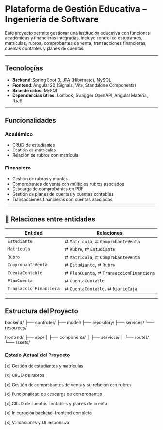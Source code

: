 #  Plataforma de Gestión Educativa – Ingeniería de Software

Este proyecto permite gestionar una institución educativa con funciones académicas y financieras integradas. Incluye control de estudiantes, matrículas, rubros, comprobantes de venta, transacciones financieras, cuentas contables y planes de cuentas.

---

## Tecnologías

- **Backend**: Spring Boot 3, JPA (Hibernate), MySQL  
- **Frontend**: Angular 20 (Signals, Vite, Standalone Components)  
- **Base de datos**: MySQL  
- **Dependencias útiles**: Lombok, Swagger OpenAPI, Angular Material, RxJS

---

## Funcionalidades

### Académico
- CRUD de estudiantes
- Gestión de matrículas
- Relación de rubros con matrícula

### Financiero
- Gestión de rubros y montos
- Comprobantes de venta con múltiples rubros asociados
- Descarga de comprobantes en PDF
- Gestión de planes de cuentas y cuentas contables
- Transacciones financieras con cuentas asociadas

---

## 🔗 Relaciones entre entidades

| Entidad                | Relaciones                                                                 |
|------------------------|----------------------------------------------------------------------------|
| `Estudiante`           | ⇄ `Matricula`, ⇄ `ComprobanteVenta`                                       |
| `Matricula`            | ⇄ `Rubro`, ⇄ `Estudiante`                                                  |
| `Rubro`                | ⇄ `Matricula`, ⇄ `ComprobanteVenta`                                       |
| `ComprobanteVenta`     | ⇄ `Estudiante`, ⇄ `Rubro`                                                  |
| `CuentaContable`       | ⇄ `PlanCuenta`, ⇄ `TransaccionFinanciera`                                 |
| `PlanCuenta`           | ⇄ `CuentaContable`                                                         |
| `TransaccionFinanciera`| ⇄ `CuentaContable`, ⇄ `DiarioCaja`                                        |

---

## Estructura del Proyecto 
backend/
├── controller/
├── model/
├── repository/
├── services/
└── resources/

frontend/
├── app/
│   ├── components/
│   ├── services/
│   └── routes/
└── assets/

### Estado Actual del Proyecto

[x] Gestión de estudiantes y matrículas

[x] CRUD de rubros

[x] Gestión de comprobantes de venta y su relación con rubros

[x] Funcionalidad de descarga de comprobantes

[x] CRUD de cuentas contables y planes de cuenta

[x] Integración backend–frontend completa

[x] Validaciones y UI responsiva
